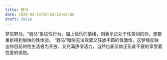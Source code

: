 ```yaml
---
title: 野马
date: 2020-02-15T20:54:12+08:00
draft: false
---
```


梦见野马，“骑马”象征性行为，加上快乐的情绪，则表示正处于性苦闷的你，想要重新得到愉快的性体验。
“野马”暗喻无法驾驭又狂放不羁的性激情，这梦境反映出你目前的性生活极为开放、又充满热情活力，当然也表示你正乐此不疲的享受着性爱的愉悦。
